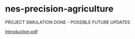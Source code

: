 # nes-precision-agriculture
PROJECT SIMULATION DONE - POSSIBLE FUTURE UPDATES

[Introduction.pdf](https://github.com/safranhub/nes-precision-agriculture/blob/master/Precision%20Agriculture.pdf)
